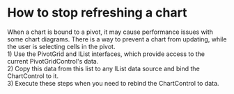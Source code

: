 # How to stop refreshing a chart


<p>When a chart is bound to a pivot, it may cause performance issues with some chart diagrams. There is a way to prevent a chart from updating, while the user is selecting cells in the pivot. <br />
1)  Use the PivotGrid and IList interfaces, which provide access to the current PivotGridControl's data. <br />
2)  Copy this data from this list to any IList data source and bind the ChartControl to it.<br />
3)  Execute these steps when you need to rebind the ChartControl to data.</p>

<br/>


